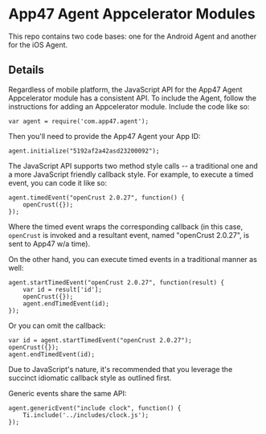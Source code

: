 # App47 Agent Appcelerator Modules

This repo contains two code bases: one for the Android Agent and another for the iOS Agent. 

## Details

Regardless of mobile platform, the JavaScript API for the App47 Agent Appcelerator module has a consistent API. To include the Agent, follow the instructions for adding an Appcelerator module. Include the code like so:

```
var agent = require('com.app47.agent');
```

Then you'll need to provide the App47 Agent your App ID:

```
agent.initialize("5192af2a42asd23200092");
```

The JavaScript API supports two method style calls -- a traditional one and a more JavaScript friendly callback style. For example, to execute a timed event, you can code it like so:

```
agent.timedEvent("openCrust 2.0.27", function() {
	openCrust({});
});
```

Where the timed event wraps the corresponding callback (in this case, `openCrust` is invoked and a resultant event, named "openCrust 2.0.27", is sent to App47 w/a time).

On the other hand, you can execute timed events in a traditional manner as well:

```
agent.startTimedEvent("openCrust 2.0.27", function(result) {
	var id = result['id'];
	openCrust({});
	agent.endTimedEvent(id);
});
```

Or you can omit the callback:

```
var id = agent.startTimedEvent("openCrust 2.0.27");
openCrust({});
agent.endTimedEvent(id);
```

Due to JavaScript's nature, it's recommended that you leverage the succinct idiomatic callback style as outlined first. 

Generic events share the same API:

```
agent.genericEvent("include clock", function() {
	Ti.include('../includes/clock.js');
});
```